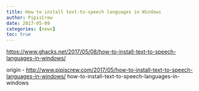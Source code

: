 ```yaml
---
title: How to install text-to-speech languages in Windows
author: PipisCrew
date: 2017-05-09
categories: [news]
toc: true
---
```


https://www.ghacks.net/2017/05/08/how-to-install-text-to-speech-languages-in-windows/

origin - http://www.pipiscrew.com/2017/05/how-to-install-text-to-speech-languages-in-windows/ how-to-install-text-to-speech-languages-in-windows